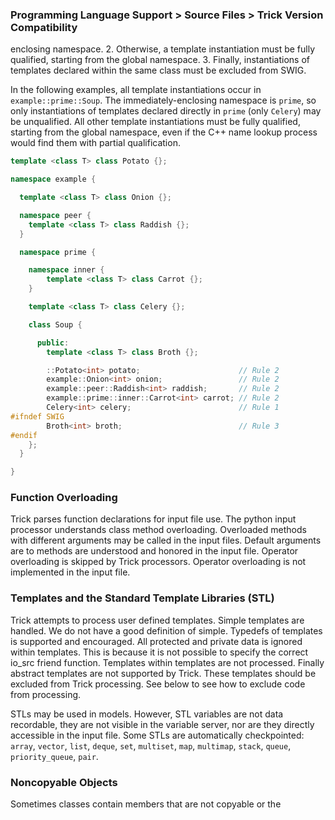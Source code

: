 ### Programming Language Support > Source Files > Trick Version Compatibility

enclosing namespace.
2. Otherwise, a template instantiation must be fully qualified, starting from the global namespace.
3. Finally, instantiations of templates declared within the same class must be excluded from SWIG.

In the following examples, all template instantiations occur in `example::prime::Soup`. The immediately-enclosing namespace is `prime`, so only instantiations of templates declared directly in `prime` (only `Celery`) may be unqualified. All other template instantiations must be fully qualified, starting from the global namespace, even if the C++ name lookup process would find them with partial qualification.

```c++
template <class T> class Potato {};

namespace example {

  template <class T> class Onion {};

  namespace peer {
    template <class T> class Raddish {};
  }

  namespace prime {

    namespace inner {
        template <class T> class Carrot {};
    }

    template <class T> class Celery {};

    class Soup {

      public:
        template <class T> class Broth {};

        ::Potato<int> potato;                      // Rule 2
        example::Onion<int> onion;                 // Rule 2
        example::peer::Raddish<int> raddish;       // Rule 2
        example::prime::inner::Carrot<int> carrot; // Rule 2
        Celery<int> celery;                        // Rule 1
#ifndef SWIG
        Broth<int> broth;                          // Rule 3
#endif
    };
  }

}
```

### Function Overloading

Trick parses function declarations for input file use. The python input processor understands class method overloading. Overloaded methods with different arguments may be called in the input files. Default arguments are to methods are understood and honored in the input file. Operator overloading is skipped by Trick processors. Operator overloading is not implemented in the input file.

### Templates and the Standard Template Libraries (STL)

Trick attempts to process user defined templates. Simple templates are handled. We do not have a good definition of simple. Typedefs of templates is supported and encouraged. All protected and private data is ignored within templates. This is because it is not possible to specify the correct io_src friend function. Templates within templates are not processed. Finally abstract templates are not supported by Trick. These templates should be excluded from Trick processing. See below to see how to exclude code from processing.

STLs may be used in models. However, STL variables are not data recordable, they are not visible in the variable server, nor are they directly accessible in the input file. Some STLs are automatically checkpointed: `array`, `vector`, `list`, `deque`, `set`, `multiset`, `map`, `multimap`, `stack`, `queue`, `priority_queue`, `pair`.


### Noncopyable Objects

Sometimes classes contain members that are not copyable or the
